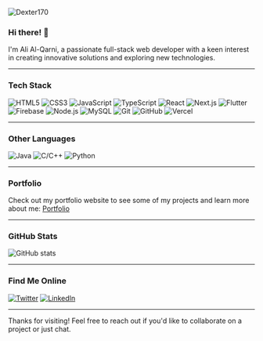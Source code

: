 <!-- Add an image at the top -->
![Dexter170](https://github.com/dEXTEr-170/dEXTEr-170/assets/104230501/359ccf83-7ad1-472e-b9f8-ca63f3f1b8a4)

### Hi there! 👋

I'm Ali Al-Qarni, a passionate full-stack web developer with a keen interest in creating innovative solutions and exploring new technologies.

---

### Tech Stack

![HTML5](https://img.shields.io/badge/-HTML5-E34F26?style=flat&logo=html5&logoColor=white)
![CSS3](https://img.shields.io/badge/-CSS3-1572B6?style=flat&logo=css3&logoColor=white)
![JavaScript](https://img.shields.io/badge/-JavaScript-eed718?style=flat&logo=javascript&logoColor=ffffff)
![TypeScript](https://img.shields.io/badge/-TypeScript-3178C6?style=flat&logo=typescript&logoColor=white)
![React](https://img.shields.io/badge/-React-000000?style=flat&logo=react&logoColor=00c8ff)
![Next.js](https://img.shields.io/badge/-Next.js-000000?style=flat&logo=next.js&logoColor=white)
![Flutter](https://img.shields.io/badge/-Flutter-02569B?style=flat&logo=flutter&logoColor=white)
![Firebase](https://img.shields.io/badge/-Firebase-FFA611?style=flat&logo=firebase&logoColor=FFFFFF)
![Node.js](https://img.shields.io/badge/-Node.js-3C873A?style=flat&logo=Node.js&logoColor=white)
![MySQL](https://img.shields.io/badge/-MySQL-F29111?style=flat&logo=mysql&logoColor=FFFFFF)
![Git](http://img.shields.io/badge/-Git-F1502F?style=flat&logo=git&logoColor=FFFFFF)
![GitHub](http://img.shields.io/badge/-Github-000000?style=flat&logo=github&logoColor=FFFFFF)
![Vercel](http://img.shields.io/badge/-Vercel-black?style=flat&logo=vercel&logoColor=white)

---

### Other Languages

![Java](http://img.shields.io/badge/-Java-F89820?style=flat&logo=java&logoColor=white)
![C/C++](https://img.shields.io/badge/-C%20&%20C++-659ad2?style=flat&logo=c%2B%2B&logoColor=ffffff)
![Python](https://img.shields.io/badge/-Python-black?style=flat&logo=python&logoColor=white)

---

### Portfolio

Check out my portfolio website to see some of my projects and learn more about me:
[Portfolio](https://www.dexter170.com)

---

### GitHub Stats

![GitHub stats](https://github-readme-stats.vercel.app/api?username=dEXTEr-170&show_icons=true&hide_border=true)

---

### Find Me Online

[![Twitter](https://img.shields.io/badge/-Twitter-1DA1F2?style=flat&logo=twitter&logoColor=white)](https://twitter.com/i3looshzz)
[![LinkedIn](https://img.shields.io/badge/-LinkedIn-0077B5?style=flat&logo=linkedin&logoColor=white)](https://www.linkedin.com/in/ali-s-alqarni/)

---

Thanks for visiting! Feel free to reach out if you'd like to collaborate on a project or just chat.
